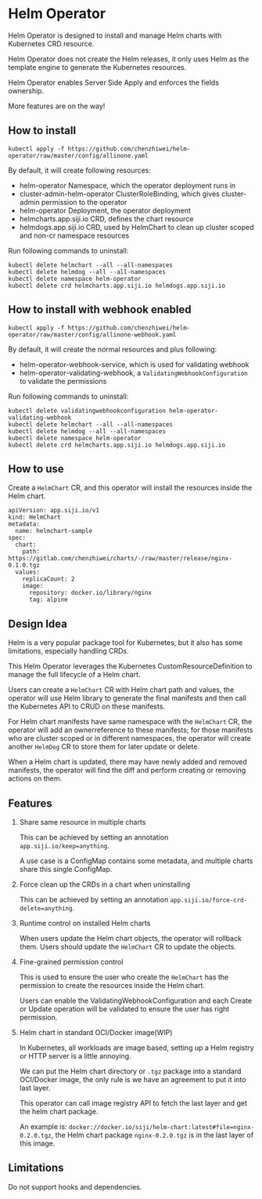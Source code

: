 # Helm Operator

Helm Operator is designed to install and manage Helm charts with Kubernetes CRD resource.

Helm Operator does not create the Helm releases, it only uses Helm as the template engine to generate the Kubernetes resources.

Helm Operator enables Server Side Apply and enforces the fields ownership.

More features are on the way!


## How to install

```
kubectl apply -f https://github.com/chenzhiwei/helm-operator/raw/master/config/allinone.yaml
```

By default, it will create following resources:

* helm-operator Namespace, which the operator deployment runs in
* cluster-admin-helm-operator ClusterRoleBinding, which gives cluster-admin permission to the operator
* helm-operator Deployment, the operator deployment
* helmcharts.app.siji.io CRD, defines the chart resource
* helmdogs.app.siji.io CRD, used by HelmChart to clean up cluster scoped and non-cr namespace resources

Run following commands to uninstall:

```
kubectl delete helmchart --all --all-namespaces
kubectl delete helmdog --all --all-namespaces
kubectl delete namespace helm-operator
kubectl delete crd helmcharts.app.siji.io helmdogs.app.siji.io
```

## How to install with webhook enabled

```
kubectl apply -f https://github.com/chenzhiwei/helm-operator/raw/master/config/allinone-webhook.yaml
```

By default, it will create the normal resources and plus following:

* helm-operator-webhook-service, which is used for validating webhook
* helm-operator-validating-webhook, a `ValidatingWebhookConfiguration` to validate the permissions

Run following commands to uninstall:

```
kubectl delete validatingwebhookconfiguration helm-operator-validating-webhook
kubectl delete helmchart --all --all-namespaces
kubectl delete helmdog --all --all-namespaces
kubectl delete namespace helm-operator
kubectl delete crd helmcharts.app.siji.io helmdogs.app.siji.io
```

## How to use

Create a `HelmChart` CR, and this operator will install the resources inside the Helm chart.

```
apiVersion: app.siji.io/v1
kind: HelmChart
metadata:
  name: helmchart-sample
spec:
  chart:
    path: https://gitlab.com/chenzhiwei/charts/-/raw/master/release/nginx-0.1.0.tgz
  values:
    replicaCount: 2
    image:
      repository: docker.io/library/nginx
      tag: alpine
```


## Design Idea

Helm is a very popular package tool for Kubernetes, but it also has some limitations, especially handling CRDs.

This Helm Operator leverages the Kubernetes CustomResourceDefinition to manage the full lifecycle of a Helm chart.

Users can create a `HelmChart` CR with Helm chart path and values, the operator will use Helm library to generate the final manifests and then call the Kubernetes API to CRUD on these manifests.

For Helm chart manifests have same namespace with the `HelmChart` CR, the operator will add an ownerreference to these manifests; for those manifests who are cluster scoped or in different namespaces, the operator will create another `HelmDog` CR to store them for later update or delete.

When a Helm chart is updated, there may have newly added and removed manifests, the operator will find the diff and perform creating or removing actions on them.


## Features

1. Share same resource in multiple charts

    This can be achieved by setting an annotation `app.siji.io/keep=anything`.

    A use case is a ConfigMap contains some metadata, and multiple charts share this single ConfigMap.

2. Force clean up the CRDs in a chart when uninstalling

    This can be achieved by setting an annotation `app.siji.io/force-crd-delete=anything`.

3. Runtime control on installed Helm charts

    When users update the Helm chart objects, the operator will rollback them. Users should update the `HelmChart` CR to update the objects.

4. Fine-grained permission control

   This is used to ensure the user who create the `HelmChart` has the permission to create the resources inside the Helm chart.

   Users can enable the ValidatingWebhookConfiguration and each Create or Update operation will be validated to ensure the user has right permission.

5. Helm chart in standard OCI/Docker image(WIP)

    In Kubernetes, all workloads are image based, setting up a Helm registry or HTTP server is a little annoying.

    We can put the Helm chart directory or `.tgz` package into a standard OCI/Docker image, the only rule is we have an agreement to put it into last layer.

    This operator can call image registry API to fetch the last layer and get the helm chart package.

    An example is: `docker://docker.io/siji/helm-chart:latest#file=nginx-0.2.0.tgz`, the Helm chart package `nginx-0.2.0.tgz` is in the last layer of this image.


## Limitations

Do not support hooks and dependencies.
